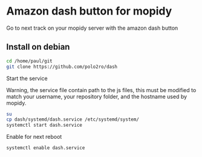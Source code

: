# Amazon dash button for mopidy

Go to next track on your mopidy server with the amazon dash button


## Install on debian

```bash
cd /home/paul/git
git clone https://github.com/polo2ro/dash
```

Start the service

Warning, the service file contain path to the js files, this must be modified
to match your username, your repository folder, and the hostname used by
mopidy.

```bash
su
cp dash/systemd/dash.service /etc/systemd/system/
systemctl start dash.service
```

Enable for next reboot

```bash
systemctl enable dash.service
```
